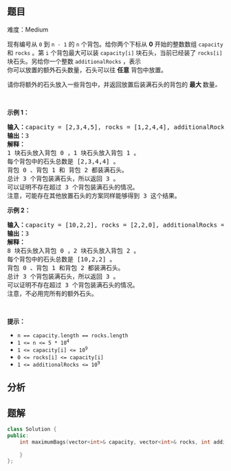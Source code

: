 
## 题目
难度：Medium
<p>现有编号从&nbsp;<code>0</code> 到 <code>n - 1</code> 的 <code>n</code> 个背包。给你两个下标从 <strong>0</strong> 开始的整数数组 <code>capacity</code> 和 <code>rocks</code> 。第 <code>i</code> 个背包最大可以装 <code>capacity[i]</code> 块石头，当前已经装了 <code>rocks[i]</code> 块石头。另给你一个整数 <code>additionalRocks</code> ，表示<span class="text-only" data-eleid="10" style="white-space: pre;">你可以放置的额外石头数量，石头可以往 </span><strong><span class="text-only" data-eleid="11" style="white-space: pre;">任意</span></strong><span class="text-only" data-eleid="12" style="white-space: pre;"> 背包中放置。</span></p>

<p>请你将额外的石头放入一些背包中，并返回放置后装满石头的背包的 <strong>最大 </strong>数量<em>。</em></p>

<p>&nbsp;</p>

<p><strong>示例 1：</strong></p>

<pre>
<strong>输入：</strong>capacity = [2,3,4,5], rocks = [1,2,4,4], additionalRocks = 2
<strong>输出：</strong>3
<strong>解释：</strong>
1 块石头放入背包 0 ，1 块石头放入背包 1 。
每个背包中的石头总数是 [2,3,4,4] 。
背包 0 、背包 1 和 背包 2 都装满石头。
总计 3 个背包装满石头，所以返回 3 。
可以证明不存在超过 3 个背包装满石头的情况。
注意，可能存在其他放置石头的方案同样能够得到 3 这个结果。
</pre>

<p><strong>示例 2：</strong></p>

<pre>
<strong>输入：</strong>capacity = [10,2,2], rocks = [2,2,0], additionalRocks = 100
<strong>输出：</strong>3
<strong>解释：</strong>
8 块石头放入背包 0 ，2 块石头放入背包 2 。
每个背包中的石头总数是 [10,2,2] 。
背包 0 、背包 1 和背包 2 都装满石头。
总计 3 个背包装满石头，所以返回 3 。
可以证明不存在超过 3 个背包装满石头的情况。
注意，不必用完所有的额外石头。
</pre>

<p>&nbsp;</p>

<p><strong>提示：</strong></p>

<ul>
	<li><code>n == capacity.length == rocks.length</code></li>
	<li><code>1 &lt;= n &lt;= 5 * 10<sup>4</sup></code></li>
	<li><code>1 &lt;= capacity[i] &lt;= 10<sup>9</sup></code></li>
	<li><code>0 &lt;= rocks[i] &lt;= capacity[i]</code></li>
	<li><code>1 &lt;= additionalRocks &lt;= 10<sup>9</sup></code></li>
</ul>

## 分析

## 题解
```cpp
class Solution {
public:
    int maximumBags(vector<int>& capacity, vector<int>& rocks, int additionalRocks) {
        
    }
};
```
